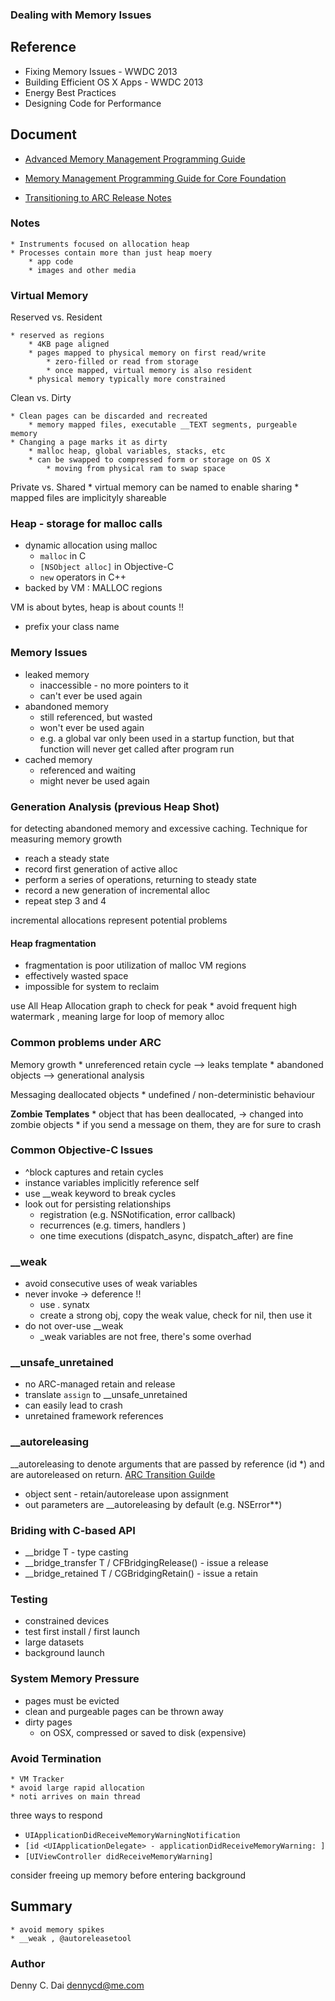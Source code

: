 ### Dealing with Memory Issues

## Reference 

* Fixing Memory Issues - WWDC 2013 
* Building Efficient OS X Apps  - WWDC 2013
* Energy Best Practices 
* Designing Code for Performance

## Document 

* [Advanced Memory Management Programming Guide](https://developer.apple.com/library/ios/documentation/Cocoa/Conceptual/MemoryMgmt/Articles/MemoryMgmt.html#//apple_ref/doc/uid/10000011i)

* [Memory Management Programming Guide for Core Foundation](https://developer.apple.com/library/ios/documentation/CoreFoundation/Conceptual/CFMemoryMgmt/CFMemoryMgmt.html#//apple_ref/doc/uid/10000127i)

* [Transitioning to ARC Release Notes](https://developer.apple.com/library/ios/releasenotes/ObjectiveC/RN-TransitioningToARC/Introduction/Introduction.html)

### Notes 
    * Instruments focused on allocation heap 
    * Processes contain more than just heap moery 
        * app code
        * images and other media    
        
        
### Virtual Memory 

Reserved vs. Resident

    * reserved as regions 
        * 4KB page aligned 
        * pages mapped to physical memory on first read/write 
            * zero-filled or read from storage 
            * once mapped, virtual memory is also resident 
        * physical memory typically more constrained 

Clean vs. Dirty

    * Clean pages can be discarded and recreated 
        * memory mapped files, executable __TEXT segments, purgeable memory 
    * Changing a page marks it as dirty
        * malloc heap, global variables, stacks, etc 
        * can be swapped to compressed form or storage on OS X
            * moving from physical ram to swap space
            
Private vs. Shared 
    * virtual memory can be named to enable sharing 
    * mapped files are implicityly shareable 
    
    
    
### Heap  - storage for malloc calls 

* dynamic allocation using malloc
    * `malloc` in C
    * `[NSObject alloc]` in Objective-C
    * `new` operators in C++
* backed by VM : MALLOC regions 

VM is about bytes, heap is about counts !!

* prefix your class name


### Memory Issues

* leaked memory 
    * inaccessible - no more pointers to it 
    * can't ever be used again
* abandoned memory 
    * still referenced, but wasted
    * won't ever be used again
    * e.g. a global var only been used in a startup function, but that function will never get called after program run 
* cached memory 
    * referenced and waiting 
    * might never be used again
    
    
### Generation Analysis (previous Heap Shot)
for detecting abandoned memory and excessive caching. Technique for measuring memory growth 

* reach a steady state
* record first generation of active alloc
* perform a series of operations, returning to steady state
* record a new generation of incremental alloc
* repeat step 3 and 4

incremental allocations represent potential problems 


#### Heap fragmentation 
* fragmentation is poor utilization of malloc VM regions 
* effectively wasted space
* impossible for system to reclaim

use All Heap Allocation graph to check for peak 
    * avoid frequent high watermark , meaning large for loop of memory alloc 
    
    
### Common problems under ARC
    
Memory growth
    * unreferenced retain cycle --> leaks template
    * abandoned objects --> generational analysis 

Messaging deallocated objects 
    * undefined / non-deterministic behaviour 

__Zombie Templates__
    * object that has been deallocated, -> changed into zombie objects
    * if you send a message on them, they are for sure to crash 
    

### Common Objective-C Issues 

* ^block captures and retain cycles 
* instance variables implicitly reference self 
* use __weak keyword to break cycles 
* look out for persisting relationships 
    * registration (e.g. NSNotification, error callback)
    * recurrences (e.g. timers, handlers )
    * one time executions (dispatch_async, dispatch_after) are fine



### __weak

* avoid consecutive uses of weak variables 
* never invoke -> deference !!
    * use . synatx
    * create a strong obj, copy the weak value, check for nil, then use it 
* do not over-use __weak 
    * _weak variables are not free, there's some overhad 
    
### __unsafe_unretained 

* no ARC-managed retain and release 
* translate `assign` to __unsafe_unretained 
* can easily lead to crash 
* unretained framework references 

### __autoreleasing 

__autoreleasing to denote arguments that are passed by reference (id *) and are autoreleased on return. [ARC Transition Guilde](http://developer.apple.com/library/mac/#releasenotes/ObjectiveC/RN-TransitioningToARC/Introduction/Introduction.html)


* object sent - retain/autorelease upon assignment 
* out parameters are __autoreleasing by default (e.g. NSError**)

### Briding with C-based API 

* __bridge T - type casting 
* __bridge_transfer T / CFBridgingRelease() - issue a release 
* __bridge_retained T / CGBridgingRetain() - issue a retain


### Testing 
* constrained devices 
* test first install  / first launch 
* large datasets 
* background launch 


### System Memory Pressure 
 * pages must be evicted 
 * clean and purgeable pages can be thrown away 
 * dirty pages 
    * on OSX, compressed or saved to disk (expensive)
 
### Avoid Termination
    * VM Tracker 
    * avoid large rapid allocation
    * noti arrives on main thread 
    
three ways to respond 

* `UIApplicationDidReceiveMemoryWarningNotification`
* `[id <UIApplicationDelegate> - applicationDidReceiveMemoryWarning: ]`
* `[UIViewController didReceiveMemoryWarning]`

consider freeing up memory before entering background 

## Summary 
    * avoid memory spikes
    * __weak , @autoreleasetool

### Author 
Denny C. Dai <dennycd@me.com>
